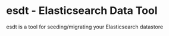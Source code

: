 # esdt - **E**lastic**s**earch **D**ata **T**ool
esdt is a tool for seeding/migrating your Elasticsearch datastore
